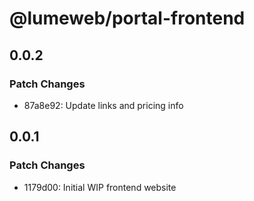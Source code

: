 # @lumeweb/portal-frontend

## 0.0.2

### Patch Changes

- 87a8e92: Update links and pricing info

## 0.0.1

### Patch Changes

- 1179d00: Initial WIP frontend website
